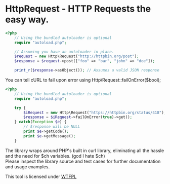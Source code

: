 # HttpRequest - HTTP Requests the easy way.

```php
<?php
	// Using the bundled autoloader is optional
	require "autoload.php";

	// Assuming you have an autoloader in place.
	$request = new Http\Request("http://httpbin.org/post");
	$response = $request->post(["foo" => "bar", "john" => "doe"]);

	print_r($response->asObject()); // Assumes a valid JSON response
```

You can tell cURL to fail upon error using Http\Request::failOnError($bool);

```php
<?php
	// Using the bundled autoloader is optional
	require "autoload.php";

	try {
		$iRequest = new Http\Request("https://httpbin.org/status/418");
		$response = $iRequest->failOnError(true)->get();
	} catch(Exception $e) {
		// $response will be NULL
		print $e->getCode();
		print $e->getMessage();
	}
```

The library wraps around PHP's built in curl library, eliminating all the hassle and the need for $ch variables. (god I hate $ch)  
Please inspect the library source and test cases for further documentation and usage examples.  

This tool is licensed under [ WTFPL ](http://www.wtfpl.net/)  